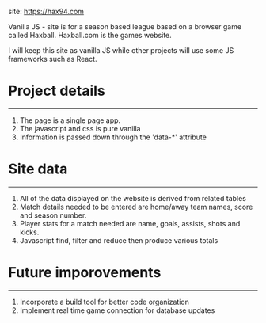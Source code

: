 site: https://hax94.com

Vanilla JS - site is for a season based league based on a browser game called Haxball. Haxball.com is the games website.

I will keep this site as vanilla JS while other projects will use some JS frameworks such as React.

# Project details

---

1. The page is a single page app.
2. The javascript and css is pure vanilla
3. Information is passed down through the 'data-\*' attribute

# Site data

---

1. All of the data displayed on the website is derived from related tables
2. Match details needed to be entered are home/away team names, score and season number.
3. Player stats for a match needed are name, goals, assists, shots and kicks.
4. Javascript find, filter and reduce then produce various totals

# Future imporovements

---

1. Incorporate a build tool for better code organization
2. Implement real time game connection for database updates
